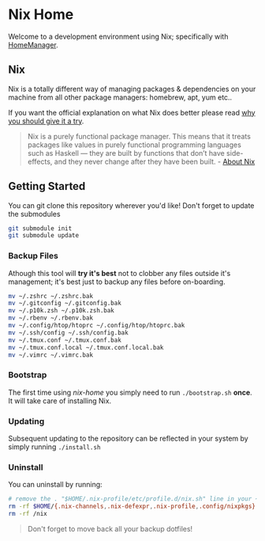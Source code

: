 # Nix Home

Welcome to a development environment using Nix; specifically with [HomeManager](https://rycee.gitlab.io/home-manager/).

## Nix

Nix is a totally different way of managing packages & dependencies on your machine from all other package managers: homebrew, apt, yum etc..

If you want the official explanation on what Nix does better please read [why you should give it a try](https://nixos.org/nixos/nix-pills/why-you-should-give-it-a-try.html).

> Nix is a purely functional package manager. This means that it treats packages like values in purely functional programming languages such as Haskell — they are built by functions that don’t have side-effects, and they never change after they have been built. - [About Nix](https://nixos.org/nix/about.html)

## Getting Started

You can git clone this repository wherever you'd like!
Don't forget to update the submodules
```bash
git submodule init 
git submodule update
```

### Backup Files
Athough this tool will **try it's best** not to clobber any files outside it's management; it's best just to backup any files before on-boarding.

```bash
mv ~/.zshrc ~/.zshrc.bak
mv ~/.gitconfig ~/.gitconfig.bak
mv ~/.p10k.zsh ~/.p10k.zsh.bak
mv ~/.rbenv ~/.rbenv.bak
mv ~/.config/htop/htoprc ~/.config/htop/htoprc.bak
mv ~/.ssh/config ~/.ssh/config.bak
mv ~/.tmux.conf ~/.tmux.conf.bak
mv ~/.tmux.conf.local ~/.tmux.conf.local.bak
mv ~/.vimrc ~/.vimrc.bak 
```

### Bootstrap
The first time using _nix-home_ you simply need to run `./bootstrap.sh` **once**.
It will take care of installing Nix.

### Updating

Subsequent updating to the repository can be reflected in your system by simply running `./install.sh`

### Uninstall

You can uninstall by running:

```bash
# remove the . "$HOME/.nix-profile/etc/profile.d/nix.sh" line in your ~/.profile or ~/.bash_profile
rm -rf $HOME/{.nix-channels,.nix-defexpr,.nix-profile,.config/nixpkgs}
rm -rf /nix
 ```

 > Don't forget to move back all your backup dotfiles!
